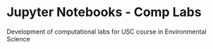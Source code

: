 # Jupyter Notebooks - Comp Labs
Development of computational labs for USC course in Environmental Science
